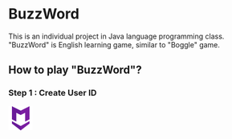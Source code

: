 # BuzzWord
This is an individual project in Java language programming class.
"BuzzWord" is English learning game, similar to "Boggle" game.

## How to play "BuzzWord"?
### Step 1 : Create User ID
![alt text](https://github.com/adam-p/markdown-here/raw/master/src/common/images/icon48.png "Logo Title Text 1")
